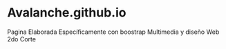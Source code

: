 # Avalanche.github.io
Pagina Elaborada Específicamente con boostrap Multimedia y diseño Web 2do Corte 
